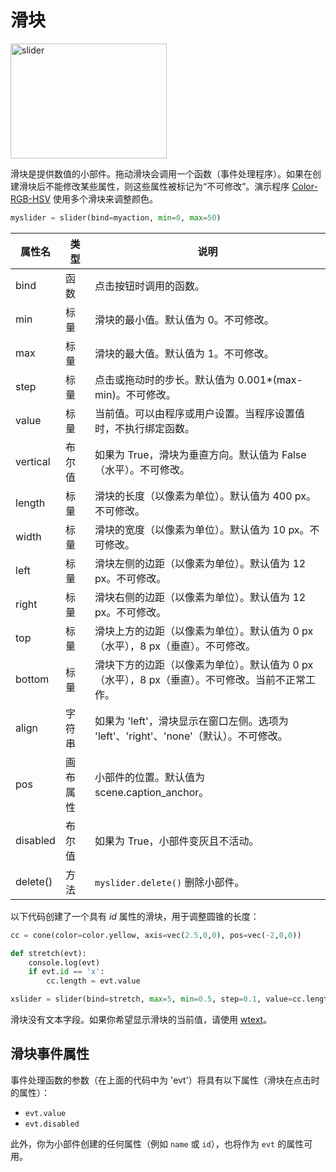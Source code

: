 # 滑块

<img width="250" height="184" src="https://cdn.phycat.cn/localediter/202405181748343.png" alt="slider"/>

滑块是提供数值的小部件。拖动滑块会调用一个函数（事件处理程序）。如果在创建滑块后不能修改某些属性，则这些属性被标记为“不可修改”。演示程序 [Color-RGB-HSV](https://www.glowscript.org/#/user/GlowScriptDemos/folder/Examples/program/Color-RGB-HSV-VPython) 使用多个滑块来调整颜色。

```python
myslider = slider(bind=myaction, min=0, max=50)
```

| 属性名     | 类型         | 说明                                                  |
|------------|--------------|-------------------------------------------------------|
| bind       | 函数         | 点击按钮时调用的函数。                                |
| min        | 标量         | 滑块的最小值。默认值为 0。不可修改。                  |
| max        | 标量         | 滑块的最大值。默认值为 1。不可修改。                  |
| step       | 标量         | 点击或拖动时的步长。默认值为 0.001\*(max-min)。不可修改。|
| value      | 标量         | 当前值。可以由程序或用户设置。当程序设置值时，不执行绑定函数。|
| vertical   | 布尔值       | 如果为 True，滑块为垂直方向。默认值为 False（水平）。不可修改。|
| length     | 标量         | 滑块的长度（以像素为单位）。默认值为 400 px。不可修改。|
| width      | 标量         | 滑块的宽度（以像素为单位）。默认值为 10 px。不可修改。|
| left       | 标量         | 滑块左侧的边距（以像素为单位）。默认值为 12 px。不可修改。|
| right      | 标量         | 滑块右侧的边距（以像素为单位）。默认值为 12 px。不可修改。|
| top        | 标量         | 滑块上方的边距（以像素为单位）。默认值为 0 px（水平），8 px（垂直）。不可修改。|
| bottom     | 标量         | 滑块下方的边距（以像素为单位）。默认值为 0 px（水平），8 px（垂直）。不可修改。当前不正常工作。|
| align      | 字符串       | 如果为 'left'，滑块显示在窗口左侧。选项为 'left'、'right'、'none'（默认）。不可修改。|
| pos        | 画布属性     | 小部件的位置。默认值为 scene.caption_anchor。         |
| disabled   | 布尔值       | 如果为 True，小部件变灰且不活动。                     |
| delete()   | 方法         | `myslider.delete()` 删除小部件。                      |

以下代码创建了一个具有 *id* 属性的滑块，用于调整圆锥的长度：

```python
cc = cone(color=color.yellow, axis=vec(2.5,0,0), pos=vec(-2,0,0))

def stretch(evt):
    console.log(evt)
    if evt.id == 'x':
        cc.length = evt.value

xslider = slider(bind=stretch, max=5, min=0.5, step=0.1, value=cc.length, id='x')
```

滑块没有文本字段。如果你希望显示滑块的当前值，请使用 [wtext](https://www.glowscript.org/docs/VPythonDocs/wtext.html)。

## 滑块事件属性

事件处理函数的参数（在上面的代码中为 'evt'）将具有以下属性（滑块在点击时的属性）：

- `evt.value`
- `evt.disabled`

此外，你为小部件创建的任何属性（例如 `name` 或 `id`），也将作为 `evt` 的属性可用。
